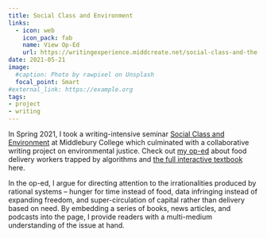 ```yaml
---
title: Social Class and Environment
links:
  - icon: web
    icon_pack: fab
    name: View Op-Ed
    url: https://writingexperience.middcreate.net/social-class-and-the-environment/hanwen-zhang
date: 2021-05-21
image:
  #caption: Photo by rawpixel on Unsplash
  focal_point: Smart
#external_link: https://example.org
tags:
- project
- writing
---
```


In Spring 2021, I took a writing-intensive seminar [Social Class and Environment](https://catalog.middlebury.edu/courses/view/catalog/catalog%2FMCUG/course/course%2FWRPR0210) at Middlebury College which culminated with a collaborative writing project on environmental justice. Check out [my op-ed](http://writingexperience.middcreate.net/social-class-and-the-environment/hanwen-zhang) about food delivery workers trapped by algorithms and [the full interactive textbook](http://writingexperience.middcreate.net/social-class-and-the-environment/index) here. 

In the op-ed, I argue for directing attention to the irrationalities produced by rational systems – hunger for time instead of food, data infringing instead of expanding freedom, and super-circulation of capital rather than delivery based on need. By embedding a series of books, news articles, and podcasts into the page, I provide readers with a multi-medium understanding of the issue at hand.